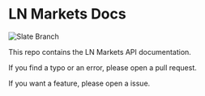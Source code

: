 # LN Markets Docs

![Slate Branch](https://github.com/lnmarkets/docs/workflows/Slate/badge.svg?branch=master)

This repo contains the LN Markets API documentation.

If you find a typo or an error, please open a pull request.

If you want a feature, please open a issue.
